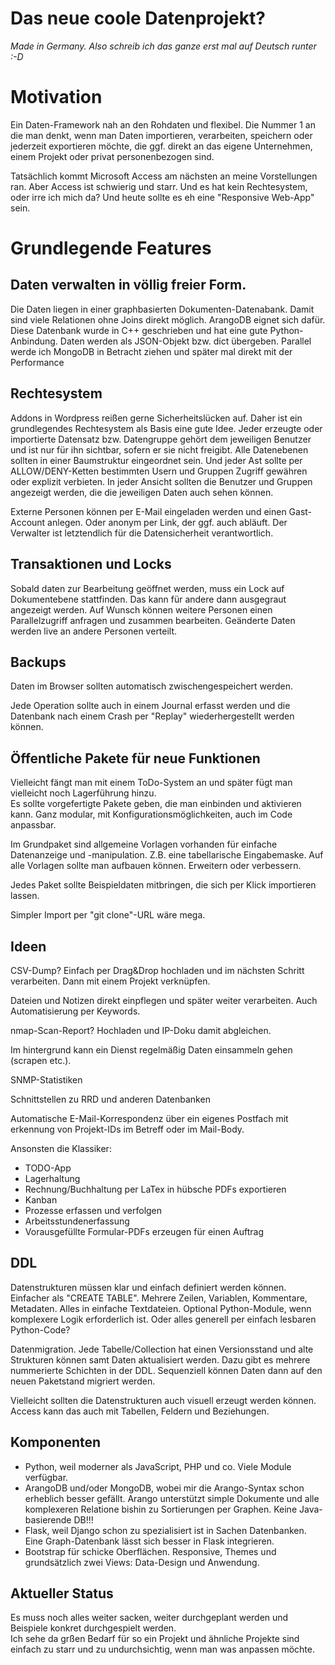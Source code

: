 # Das neue coole Datenprojekt?

_Made in Germany. Also schreib ich das ganze erst mal auf Deutsch runter :-D_  


# Motivation
Ein Daten-Framework nah an den Rohdaten und flexibel. Die Nummer 1 an die man denkt, wenn man Daten importieren, verarbeiten, speichern oder jederzeit exportieren möchte, die ggf. direkt an das eigene Unternehmen, einem Projekt oder privat personenbezogen sind.

Tatsächlich kommt Microsoft Access am nächsten an meine Vorstellungen ran. Aber Access ist schwierig und starr. Und es hat kein Rechtesystem, oder irre ich mich da? Und heute sollte es eh eine "Responsive Web-App" sein.


# Grundlegende Features

## Daten verwalten in völlig freier Form.
Die Daten liegen in einer graphbasierten Dokumenten-Datenabank. Damit sind viele Relationen ohne Joins direkt möglich. ArangoDB eignet sich dafür. Diese Datenbank wurde in C++ geschrieben und hat eine gute Python-Anbindung. Daten werden als JSON-Objekt bzw. dict übergeben.
Parallel werde ich MongoDB in Betracht ziehen und später mal direkt mit der Performance


## Rechtesystem
Addons in Wordpress reißen gerne Sicherheitslücken auf. Daher ist ein grundlegendes Rechtesystem als Basis eine gute Idee.
Jeder erzeugte oder importierte Datensatz bzw. Datengruppe gehört dem jeweiligen Benutzer und ist nur für ihn sichtbar, sofern er sie nicht freigibt.
Alle Datenebenen sollten in einer Baumstruktur eingeordnet sein. Und jeder Ast sollte per ALLOW/DENY-Ketten bestimmten Usern und Gruppen Zugriff gewähren oder explizit verbieten. In jeder Ansicht sollten die Benutzer und Gruppen angezeigt werden, die die jeweiligen Daten auch sehen können.

Externe Personen können per E-Mail eingeladen werden und einen Gast-Account anlegen. Oder anonym per Link, der ggf. auch abläuft. Der Verwalter ist letztendlich für die Datensicherheit verantwortlich.

## Transaktionen und Locks
Sobald daten zur Bearbeitung geöffnet werden, muss ein Lock auf Dokumentebene stattfinden. Das kann für andere dann ausgegraut angezeigt werden. Auf Wunsch können weitere Personen einen Parallelzugriff anfragen und zusammen bearbeiten. Geänderte Daten werden live an andere Personen verteilt.

## Backups
Daten im Browser sollten automatisch zwischengespeichert werden.

Jede Operation sollte auch in einem Journal erfasst werden und die Datenbank nach einem Crash per "Replay" wiederhergestellt werden können.

## Öffentliche Pakete für neue Funktionen
Vielleicht fängt man mit einem ToDo-System an und später fügt man vielleicht noch Lagerführung hinzu.  
Es sollte vorgefertigte Pakete geben, die man einbinden und aktivieren kann. Ganz modular, mit Konfigurationsmöglichkeiten, auch im Code anpassbar.

Im Grundpaket sind allgemeine Vorlagen vorhanden für einfache Datenanzeige und -manipulation. Z.B. eine tabellarische Eingabemaske. Auf alle Vorlagen sollte man aufbauen können. Erweitern oder verbessern.

Jedes Paket sollte Beispieldaten mitbringen, die sich per Klick importieren lassen.

Simpler Import per "git clone"-URL wäre mega.

## Ideen

CSV-Dump? Einfach per Drag&Drop hochladen und im nächsten Schritt verarbeiten. Dann mit einem Projekt verknüpfen.  

Dateien und Notizen direkt einpflegen und später weiter verarbeiten. Auch Automatisierung per Keywords.

nmap-Scan-Report? Hochladen und IP-Doku damit abgleichen.  

Im hintergrund kann ein Dienst regelmäßig Daten einsammeln gehen (scrapen etc.).

SNMP-Statistiken

Schnittstellen zu RRD und anderen Datenbanken

Automatische E-Mail-Korrespondenz über ein eigenes Postfach mit erkennung von Projekt-IDs im Betreff oder im Mail-Body.

Ansonsten die Klassiker:
- TODO-App
- Lagerhaltung
- Rechnung/Buchhaltung per LaTex in hübsche PDFs exportieren
- Kanban
- Prozesse erfassen und verfolgen
- Arbeitsstundenerfassung
- Vorausgefüllte Formular-PDFs erzeugen für einen Auftrag


## DDL
Datenstrukturen müssen klar und einfach definiert werden können. Einfacher als "CREATE TABLE". Mehrere Zeilen, Variablen, Kommentare, Metadaten. Alles in einfache Textdateien. Optional Python-Module, wenn komplexere Logik erforderlich ist.
Oder alles generell per einfach lesbaren Python-Code?

Datenmigration. Jede Tabelle/Collection hat einen Versionsstand und alte Strukturen können samt Daten aktualisiert werden. Dazu gibt es mehrere nummerierte Schichten in der DDL. Sequenziell können Daten dann auf den neuen Paketstand migriert werden.

Vielleicht sollten die Datenstrukturen auch visuell erzeugt werden können. Access kann das auch mit Tabellen, Feldern und Beziehungen.


## Komponenten
- Python, weil moderner als JavaScript, PHP und co. Viele Module verfügbar.
- ArangoDB und/oder MongoDB, wobei mir die Arango-Syntax schon erheblich besser gefällt. Arango unterstützt simple Dokumente und alle komplexeren Relatione bishin zu Sortierungen per Graphen. Keine Java-basierende DB!!!
- Flask, weil Django schon zu spezialisiert ist in Sachen Datenbanken. Eine Graph-Datenbank lässt sich besser in Flask integrieren.
- Bootstrap für schicke Oberflächen. Responsive, Themes und grundsätzlich zwei Views: Data-Design und Anwendung.


## Aktueller Status
Es muss noch alles weiter sacken, weiter durchgeplant werden und Beispiele konkret durchgespielt werden.  
Ich sehe da grßen Bedarf für so ein Projekt und ähnliche Projekte sind einfach zu starr und zu undurchsichtig, wenn man was anpassen möchte.
